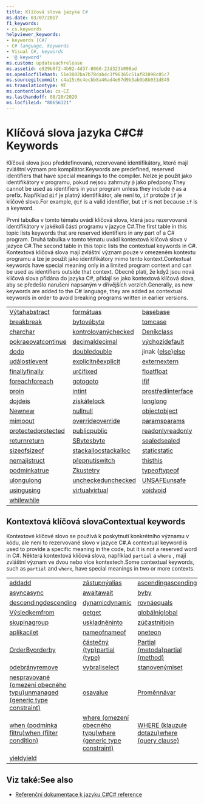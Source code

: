 ```yaml
---
title: Klíčová slova jazyka C#
ms.date: 03/07/2017
f1_keywords:
- cs.keywords
helpviewer_keywords:
- keywords [C#]
- C# language, keywords
- Visual C#, keywords
- '@ keyword'
ms.custom: updateeachrelease
ms.assetid: e929b0f2-4b92-4d37-8060-23d323b098ad
ms.openlocfilehash: 51e3802ba7b78dab4c3f96365c51af83098c05c7
ms.sourcegitcommit: c4a15c6c4ecbb8a46ad4e67d9b3ab9b8b031d849
ms.translationtype: MT
ms.contentlocale: cs-CZ
ms.lasthandoff: 08/20/2020
ms.locfileid: "88656121"
---
```

# <a name="c-keywords"></a><span data-ttu-id="9a2ff-102">Klíčová slova jazyka C#</span><span class="sxs-lookup"><span data-stu-id="9a2ff-102">C# Keywords</span></span>

<span data-ttu-id="9a2ff-103">Klíčová slova jsou předdefinovaná, rezervované identifikátory, které mají zvláštní význam pro kompilátor.</span><span class="sxs-lookup"><span data-stu-id="9a2ff-103">Keywords are predefined, reserved identifiers that have special meanings to the compiler.</span></span> <span data-ttu-id="9a2ff-104">Nelze je použít jako identifikátory v programu, pokud nejsou zahrnuty `@` jako předpony.</span><span class="sxs-lookup"><span data-stu-id="9a2ff-104">They cannot be used as identifiers in your program unless they include `@` as a prefix.</span></span> <span data-ttu-id="9a2ff-105">Například `@if` je platný identifikátor, ale není to, `if` protože `if` je klíčové slovo.</span><span class="sxs-lookup"><span data-stu-id="9a2ff-105">For example, `@if` is a valid identifier, but `if` is not because `if` is a keyword.</span></span>  
  
 <span data-ttu-id="9a2ff-106">První tabulka v tomto tématu uvádí klíčová slova, která jsou rezervované identifikátory v jakékoli části programu v jazyce C#.</span><span class="sxs-lookup"><span data-stu-id="9a2ff-106">The first table in this topic lists keywords that are reserved identifiers in any part of a C# program.</span></span> <span data-ttu-id="9a2ff-107">Druhá tabulka v tomto tématu uvádí kontextová klíčová slova v jazyce C#.</span><span class="sxs-lookup"><span data-stu-id="9a2ff-107">The second table in this topic lists the contextual keywords in C#.</span></span> <span data-ttu-id="9a2ff-108">Kontextová klíčová slova mají zvláštní význam pouze v omezeném kontextu programu a lze je použít jako identifikátory mimo tento kontext.</span><span class="sxs-lookup"><span data-stu-id="9a2ff-108">Contextual keywords have special meaning only in a limited program context and can be used as identifiers outside that context.</span></span> <span data-ttu-id="9a2ff-109">Obecně platí, že když jsou nová klíčová slova přidána do jazyka C#, přidají se jako kontextová klíčová slova, aby se předešlo narušení napsaným v dřívějších verzích.</span><span class="sxs-lookup"><span data-stu-id="9a2ff-109">Generally, as new keywords are added to the C# language, they are added as contextual keywords in order to avoid breaking programs written in earlier versions.</span></span>  
  
|||||  
|---|---|---|---|  
|[<span data-ttu-id="9a2ff-110">Výtah</span><span class="sxs-lookup"><span data-stu-id="9a2ff-110">abstract</span></span>](abstract.md)|[<span data-ttu-id="9a2ff-111">formátu</span><span class="sxs-lookup"><span data-stu-id="9a2ff-111">as</span></span>](../operators/type-testing-and-cast.md#as-operator)|[<span data-ttu-id="9a2ff-112">base</span><span class="sxs-lookup"><span data-stu-id="9a2ff-112">base</span></span>](base.md)|[<span data-ttu-id="9a2ff-113">bool</span><span class="sxs-lookup"><span data-stu-id="9a2ff-113">bool</span></span>](../builtin-types/bool.md)|  
|[<span data-ttu-id="9a2ff-114">break</span><span class="sxs-lookup"><span data-stu-id="9a2ff-114">break</span></span>](break.md)|[<span data-ttu-id="9a2ff-115">bytové</span><span class="sxs-lookup"><span data-stu-id="9a2ff-115">byte</span></span>](../builtin-types/integral-numeric-types.md)|[<span data-ttu-id="9a2ff-116">tom</span><span class="sxs-lookup"><span data-stu-id="9a2ff-116">case</span></span>](switch.md)|[<span data-ttu-id="9a2ff-117">catch</span><span class="sxs-lookup"><span data-stu-id="9a2ff-117">catch</span></span>](try-catch.md)|  
|[<span data-ttu-id="9a2ff-118">char</span><span class="sxs-lookup"><span data-stu-id="9a2ff-118">char</span></span>](../builtin-types/char.md)|[<span data-ttu-id="9a2ff-119">kontrolovaný</span><span class="sxs-lookup"><span data-stu-id="9a2ff-119">checked</span></span>](checked.md)|[<span data-ttu-id="9a2ff-120">Deník</span><span class="sxs-lookup"><span data-stu-id="9a2ff-120">class</span></span>](class.md)|[<span data-ttu-id="9a2ff-121">const</span><span class="sxs-lookup"><span data-stu-id="9a2ff-121">const</span></span>](const.md)|  
|[<span data-ttu-id="9a2ff-122">pokraeovat</span><span class="sxs-lookup"><span data-stu-id="9a2ff-122">continue</span></span>](continue.md)|[<span data-ttu-id="9a2ff-123">decimal</span><span class="sxs-lookup"><span data-stu-id="9a2ff-123">decimal</span></span>](../builtin-types/floating-point-numeric-types.md)|[<span data-ttu-id="9a2ff-124">výchozí</span><span class="sxs-lookup"><span data-stu-id="9a2ff-124">default</span></span>](default.md)|[<span data-ttu-id="9a2ff-125">dostával</span><span class="sxs-lookup"><span data-stu-id="9a2ff-125">delegate</span></span>](../builtin-types/reference-types.md)|  
|[<span data-ttu-id="9a2ff-126">do</span><span class="sxs-lookup"><span data-stu-id="9a2ff-126">do</span></span>](do.md)|[<span data-ttu-id="9a2ff-127">double</span><span class="sxs-lookup"><span data-stu-id="9a2ff-127">double</span></span>](../builtin-types/floating-point-numeric-types.md)|<span data-ttu-id="9a2ff-128">jinak ([else](if-else.md))</span><span class="sxs-lookup"><span data-stu-id="9a2ff-128">[else](if-else.md)</span></span>|[<span data-ttu-id="9a2ff-129">vytváření</span><span class="sxs-lookup"><span data-stu-id="9a2ff-129">enum</span></span>](../builtin-types/enum.md)|  
|[<span data-ttu-id="9a2ff-130">událostí</span><span class="sxs-lookup"><span data-stu-id="9a2ff-130">event</span></span>](event.md)|[<span data-ttu-id="9a2ff-131">explicitně</span><span class="sxs-lookup"><span data-stu-id="9a2ff-131">explicit</span></span>](../operators/user-defined-conversion-operators.md)|[<span data-ttu-id="9a2ff-132">extern</span><span class="sxs-lookup"><span data-stu-id="9a2ff-132">extern</span></span>](extern.md)|[<span data-ttu-id="9a2ff-133">chybné</span><span class="sxs-lookup"><span data-stu-id="9a2ff-133">false</span></span>](../builtin-types/bool.md)|  
|[<span data-ttu-id="9a2ff-134">finally</span><span class="sxs-lookup"><span data-stu-id="9a2ff-134">finally</span></span>](try-finally.md)|[<span data-ttu-id="9a2ff-135">určí</span><span class="sxs-lookup"><span data-stu-id="9a2ff-135">fixed</span></span>](fixed-statement.md)|[<span data-ttu-id="9a2ff-136">float</span><span class="sxs-lookup"><span data-stu-id="9a2ff-136">float</span></span>](../builtin-types/floating-point-numeric-types.md)|[<span data-ttu-id="9a2ff-137">pro</span><span class="sxs-lookup"><span data-stu-id="9a2ff-137">for</span></span>](for.md)|  
|[<span data-ttu-id="9a2ff-138">foreach</span><span class="sxs-lookup"><span data-stu-id="9a2ff-138">foreach</span></span>](foreach-in.md)|[<span data-ttu-id="9a2ff-139">goto</span><span class="sxs-lookup"><span data-stu-id="9a2ff-139">goto</span></span>](goto.md)|[<span data-ttu-id="9a2ff-140">if</span><span class="sxs-lookup"><span data-stu-id="9a2ff-140">if</span></span>](if-else.md)|[<span data-ttu-id="9a2ff-141">nepřímo</span><span class="sxs-lookup"><span data-stu-id="9a2ff-141">implicit</span></span>](../operators/user-defined-conversion-operators.md)|  
|[<span data-ttu-id="9a2ff-142">pro</span><span class="sxs-lookup"><span data-stu-id="9a2ff-142">in</span></span>](in.md)|[<span data-ttu-id="9a2ff-143">int</span><span class="sxs-lookup"><span data-stu-id="9a2ff-143">int</span></span>](../builtin-types/integral-numeric-types.md)|[<span data-ttu-id="9a2ff-144">prostředí</span><span class="sxs-lookup"><span data-stu-id="9a2ff-144">interface</span></span>](interface.md)|[<span data-ttu-id="9a2ff-145">internal</span><span class="sxs-lookup"><span data-stu-id="9a2ff-145">internal</span></span>](internal.md)|
|[<span data-ttu-id="9a2ff-146">dojde</span><span class="sxs-lookup"><span data-stu-id="9a2ff-146">is</span></span>](is.md)|[<span data-ttu-id="9a2ff-147">získáte</span><span class="sxs-lookup"><span data-stu-id="9a2ff-147">lock</span></span>](lock-statement.md)|[<span data-ttu-id="9a2ff-148">long</span><span class="sxs-lookup"><span data-stu-id="9a2ff-148">long</span></span>](../builtin-types/integral-numeric-types.md)|[<span data-ttu-id="9a2ff-149">hosting</span><span class="sxs-lookup"><span data-stu-id="9a2ff-149">namespace</span></span>](namespace.md)|
|[<span data-ttu-id="9a2ff-150">New</span><span class="sxs-lookup"><span data-stu-id="9a2ff-150">new</span></span>](../operators/new-operator.md)|[<span data-ttu-id="9a2ff-151">null</span><span class="sxs-lookup"><span data-stu-id="9a2ff-151">null</span></span>](null.md)|[<span data-ttu-id="9a2ff-152">object</span><span class="sxs-lookup"><span data-stu-id="9a2ff-152">object</span></span>](../builtin-types/reference-types.md)|[<span data-ttu-id="9a2ff-153">podnikatel</span><span class="sxs-lookup"><span data-stu-id="9a2ff-153">operator</span></span>](../operators/operator-overloading.md)|
|[<span data-ttu-id="9a2ff-154">mimo</span><span class="sxs-lookup"><span data-stu-id="9a2ff-154">out</span></span>](out.md)|[<span data-ttu-id="9a2ff-155">override</span><span class="sxs-lookup"><span data-stu-id="9a2ff-155">override</span></span>](override.md)|[<span data-ttu-id="9a2ff-156">params</span><span class="sxs-lookup"><span data-stu-id="9a2ff-156">params</span></span>](params.md)|[<span data-ttu-id="9a2ff-157">private</span><span class="sxs-lookup"><span data-stu-id="9a2ff-157">private</span></span>](private.md)|
|[<span data-ttu-id="9a2ff-158">protected</span><span class="sxs-lookup"><span data-stu-id="9a2ff-158">protected</span></span>](protected.md)|[<span data-ttu-id="9a2ff-159">public</span><span class="sxs-lookup"><span data-stu-id="9a2ff-159">public</span></span>](public.md)|[<span data-ttu-id="9a2ff-160">readonly</span><span class="sxs-lookup"><span data-stu-id="9a2ff-160">readonly</span></span>](readonly.md)|[<span data-ttu-id="9a2ff-161">ref</span><span class="sxs-lookup"><span data-stu-id="9a2ff-161">ref</span></span>](ref.md)|
|[<span data-ttu-id="9a2ff-162">return</span><span class="sxs-lookup"><span data-stu-id="9a2ff-162">return</span></span>](return.md)|[<span data-ttu-id="9a2ff-163">SByte</span><span class="sxs-lookup"><span data-stu-id="9a2ff-163">sbyte</span></span>](../builtin-types/integral-numeric-types.md)|[<span data-ttu-id="9a2ff-164">sealed</span><span class="sxs-lookup"><span data-stu-id="9a2ff-164">sealed</span></span>](sealed.md)|[<span data-ttu-id="9a2ff-165">short</span><span class="sxs-lookup"><span data-stu-id="9a2ff-165">short</span></span>](../builtin-types/integral-numeric-types.md)||
[<span data-ttu-id="9a2ff-166">sizeof</span><span class="sxs-lookup"><span data-stu-id="9a2ff-166">sizeof</span></span>](../operators/sizeof.md)|[<span data-ttu-id="9a2ff-167">stackalloc</span><span class="sxs-lookup"><span data-stu-id="9a2ff-167">stackalloc</span></span>](../operators/stackalloc.md)|[<span data-ttu-id="9a2ff-168">static</span><span class="sxs-lookup"><span data-stu-id="9a2ff-168">static</span></span>](static.md)|[<span data-ttu-id="9a2ff-169">řetezce</span><span class="sxs-lookup"><span data-stu-id="9a2ff-169">string</span></span>](../builtin-types/reference-types.md)|
|[<span data-ttu-id="9a2ff-170">nemají</span><span class="sxs-lookup"><span data-stu-id="9a2ff-170">struct</span></span>](../builtin-types/struct.md)|[<span data-ttu-id="9a2ff-171">přepnutí</span><span class="sxs-lookup"><span data-stu-id="9a2ff-171">switch</span></span>](switch.md)|[<span data-ttu-id="9a2ff-172">this</span><span class="sxs-lookup"><span data-stu-id="9a2ff-172">this</span></span>](this.md)|[<span data-ttu-id="9a2ff-173">throw</span><span class="sxs-lookup"><span data-stu-id="9a2ff-173">throw</span></span>](throw.md)|
|[<span data-ttu-id="9a2ff-174">podmínka</span><span class="sxs-lookup"><span data-stu-id="9a2ff-174">true</span></span>](../builtin-types/bool.md)|[<span data-ttu-id="9a2ff-175">Zkuste</span><span class="sxs-lookup"><span data-stu-id="9a2ff-175">try</span></span>](try-catch.md)|[<span data-ttu-id="9a2ff-176">typeof</span><span class="sxs-lookup"><span data-stu-id="9a2ff-176">typeof</span></span>](../operators/type-testing-and-cast.md#typeof-operator)|[<span data-ttu-id="9a2ff-177">uint</span><span class="sxs-lookup"><span data-stu-id="9a2ff-177">uint</span></span>](../builtin-types/integral-numeric-types.md)|
|[<span data-ttu-id="9a2ff-178">ulong</span><span class="sxs-lookup"><span data-stu-id="9a2ff-178">ulong</span></span>](../builtin-types/integral-numeric-types.md)|[<span data-ttu-id="9a2ff-179">unchecked</span><span class="sxs-lookup"><span data-stu-id="9a2ff-179">unchecked</span></span>](unchecked.md)|[<span data-ttu-id="9a2ff-180">UNSAFE</span><span class="sxs-lookup"><span data-stu-id="9a2ff-180">unsafe</span></span>](unsafe.md)|[<span data-ttu-id="9a2ff-181">ushort</span><span class="sxs-lookup"><span data-stu-id="9a2ff-181">ushort</span></span>](../builtin-types/integral-numeric-types.md)|
|[<span data-ttu-id="9a2ff-182">using</span><span class="sxs-lookup"><span data-stu-id="9a2ff-182">using</span></span>](using.md)|[<span data-ttu-id="9a2ff-183">virtual</span><span class="sxs-lookup"><span data-stu-id="9a2ff-183">virtual</span></span>](virtual.md)|[<span data-ttu-id="9a2ff-184">void</span><span class="sxs-lookup"><span data-stu-id="9a2ff-184">void</span></span>](../builtin-types/void.md)|[<span data-ttu-id="9a2ff-185">volatile</span><span class="sxs-lookup"><span data-stu-id="9a2ff-185">volatile</span></span>](volatile.md)|
|[<span data-ttu-id="9a2ff-186">while</span><span class="sxs-lookup"><span data-stu-id="9a2ff-186">while</span></span>](while.md)|

## <a name="contextual-keywords"></a><span data-ttu-id="9a2ff-187">Kontextová klíčová slova</span><span class="sxs-lookup"><span data-stu-id="9a2ff-187">Contextual keywords</span></span>

 <span data-ttu-id="9a2ff-188">Kontextové klíčové slovo se používá k poskytnutí konkrétního významu v kódu, ale není to rezervované slovo v jazyce C#.</span><span class="sxs-lookup"><span data-stu-id="9a2ff-188">A contextual keyword is used to provide a specific meaning in the code, but it is not a reserved word in C#.</span></span> <span data-ttu-id="9a2ff-189">Některá kontextová klíčová slova, například `partial` a `where` , mají zvláštní význam ve dvou nebo více kontextech.</span><span class="sxs-lookup"><span data-stu-id="9a2ff-189">Some contextual keywords, such as `partial` and `where`, have special meanings in two or more contexts.</span></span>  
  
||||  
|---|---|---|  
|[<span data-ttu-id="9a2ff-190">add</span><span class="sxs-lookup"><span data-stu-id="9a2ff-190">add</span></span>](add.md)|[<span data-ttu-id="9a2ff-191">zástupný</span><span class="sxs-lookup"><span data-stu-id="9a2ff-191">alias</span></span>](extern-alias.md)|[<span data-ttu-id="9a2ff-192">ascending</span><span class="sxs-lookup"><span data-stu-id="9a2ff-192">ascending</span></span>](ascending.md)|
|[<span data-ttu-id="9a2ff-193">async</span><span class="sxs-lookup"><span data-stu-id="9a2ff-193">async</span></span>](async.md)|[<span data-ttu-id="9a2ff-194">await</span><span class="sxs-lookup"><span data-stu-id="9a2ff-194">await</span></span>](../operators/await.md)|[<span data-ttu-id="9a2ff-195">by</span><span class="sxs-lookup"><span data-stu-id="9a2ff-195">by</span></span>](by.md)|
|[<span data-ttu-id="9a2ff-196">descending</span><span class="sxs-lookup"><span data-stu-id="9a2ff-196">descending</span></span>](descending.md)|[<span data-ttu-id="9a2ff-197">dynamic</span><span class="sxs-lookup"><span data-stu-id="9a2ff-197">dynamic</span></span>](../builtin-types/reference-types.md)|[<span data-ttu-id="9a2ff-198">rovná</span><span class="sxs-lookup"><span data-stu-id="9a2ff-198">equals</span></span>](equals.md)|
|[<span data-ttu-id="9a2ff-199">Výsledkem</span><span class="sxs-lookup"><span data-stu-id="9a2ff-199">from</span></span>](from-clause.md)|[<span data-ttu-id="9a2ff-200">get</span><span class="sxs-lookup"><span data-stu-id="9a2ff-200">get</span></span>](get.md)|[<span data-ttu-id="9a2ff-201">globální</span><span class="sxs-lookup"><span data-stu-id="9a2ff-201">global</span></span>](../operators/namespace-alias-qualifier.md)|
|[<span data-ttu-id="9a2ff-202">skupina</span><span class="sxs-lookup"><span data-stu-id="9a2ff-202">group</span></span>](group-clause.md)|[<span data-ttu-id="9a2ff-203">uskladněn</span><span class="sxs-lookup"><span data-stu-id="9a2ff-203">into</span></span>](into.md)|[<span data-ttu-id="9a2ff-204">zúčastnit</span><span class="sxs-lookup"><span data-stu-id="9a2ff-204">join</span></span>](join-clause.md)|
|[<span data-ttu-id="9a2ff-205">aplikaci</span><span class="sxs-lookup"><span data-stu-id="9a2ff-205">let</span></span>](let-clause.md)|[<span data-ttu-id="9a2ff-206">nameof</span><span class="sxs-lookup"><span data-stu-id="9a2ff-206">nameof</span></span>](../operators/nameof.md)|[<span data-ttu-id="9a2ff-207">pnete</span><span class="sxs-lookup"><span data-stu-id="9a2ff-207">on</span></span>](on.md)|
|[<span data-ttu-id="9a2ff-208">OrderBy</span><span class="sxs-lookup"><span data-stu-id="9a2ff-208">orderby</span></span>](orderby-clause.md)|[<span data-ttu-id="9a2ff-209">částečný (typ)</span><span class="sxs-lookup"><span data-stu-id="9a2ff-209">partial (type)</span></span>](partial-type.md)|[<span data-ttu-id="9a2ff-210">Partial (metoda)</span><span class="sxs-lookup"><span data-stu-id="9a2ff-210">partial (method)</span></span>](partial-method.md)|
|[<span data-ttu-id="9a2ff-211">odebrány</span><span class="sxs-lookup"><span data-stu-id="9a2ff-211">remove</span></span>](remove.md)|[<span data-ttu-id="9a2ff-212">vybrali</span><span class="sxs-lookup"><span data-stu-id="9a2ff-212">select</span></span>](select-clause.md)|[<span data-ttu-id="9a2ff-213">stanovenými</span><span class="sxs-lookup"><span data-stu-id="9a2ff-213">set</span></span>](set.md)|
|[<span data-ttu-id="9a2ff-214">nespravované (omezení obecného typu)</span><span class="sxs-lookup"><span data-stu-id="9a2ff-214">unmanaged (generic type constraint)</span></span>](where-generic-type-constraint.md)|[<span data-ttu-id="9a2ff-215">osa</span><span class="sxs-lookup"><span data-stu-id="9a2ff-215">value</span></span>](value.md)|[<span data-ttu-id="9a2ff-216">Proměnná</span><span class="sxs-lookup"><span data-stu-id="9a2ff-216">var</span></span>](var.md)|
|[<span data-ttu-id="9a2ff-217">when (podmínka filtru)</span><span class="sxs-lookup"><span data-stu-id="9a2ff-217">when (filter condition)</span></span>](when.md)|[<span data-ttu-id="9a2ff-218">where (omezení obecného typu)</span><span class="sxs-lookup"><span data-stu-id="9a2ff-218">where (generic type constraint)</span></span>](where-generic-type-constraint.md)|[<span data-ttu-id="9a2ff-219">WHERE (klauzule dotazu)</span><span class="sxs-lookup"><span data-stu-id="9a2ff-219">where (query clause)</span></span>](where-clause.md)|
|[<span data-ttu-id="9a2ff-220">yield</span><span class="sxs-lookup"><span data-stu-id="9a2ff-220">yield</span></span>](yield.md)| | |
  
## <a name="see-also"></a><span data-ttu-id="9a2ff-221">Viz také:</span><span class="sxs-lookup"><span data-stu-id="9a2ff-221">See also</span></span>

- [<span data-ttu-id="9a2ff-222">Referenční dokumentace k jazyku C#</span><span class="sxs-lookup"><span data-stu-id="9a2ff-222">C# reference</span></span>](../index.md)

